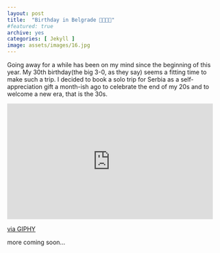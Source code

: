 ```yaml
---
layout: post
title:  "Birthday in Belgrade 🎂✨🇷🇸"
#featured: true
archive: yes
categories: [ Jekyll ]
image: assets/images/16.jpg
---
```


Going away for a while has been on my mind since the beginning of this year. My 30th birthday(the big 3-0, as they say) seems a fitting time to make such a trip. I decided to book a solo trip for Serbia as a self-appreciation gift a month-ish ago to celebrate the end of my 20s and to welcome a new era, that is the 30s.


<iframe src="https://giphy.com/embed/jRvpDcLfozLIonuiaY" width="480" height="270" frameBorder="0" class="giphy-embed" allowFullScreen></iframe><p><a href="https://giphy.com/gifs/parks-and-recreation-rec-peacocktv-jRvpDcLfozLIonuiaY">via GIPHY</a></p>

more coming soon...
